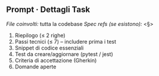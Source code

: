 ## Prompt · Dettagli Task <ID>

*File coinvolti:* tutta la codebase
*Spec refs (se esistono):* <§>

1. Riepilogo (≤ 2 righe)  
2. Passi tecnici (≤ 7) – includere prima i test  
3. Snippet di codice essenziali  
4. Test da creare/aggiornare (pytest / jest)  
5. Criteria di accettazione (Gherkin)  
6. Domande aperte  
